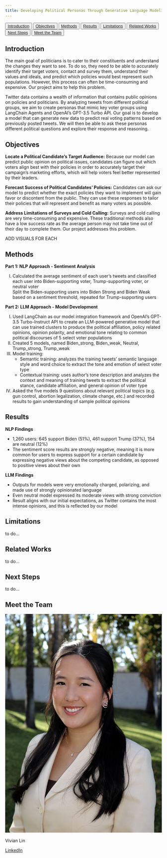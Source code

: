 ```yaml
---
title: Developing Political Personas Through Generative Language Modeling
---
```


<link rel="stylesheet" type="text/css" href="style.css">

<button><a href="#Introduction">Introduction</a></button>
<button><a href="#Objectives">Objectives</a></button>
<button><a href="#Methods">Methods</a></button>
<button><a href="#Results">Results</a></button>
<button><a href="#Limitations">Limitations</a></button>
<button><a href="#RelatedW">Related Works</a></button>
<button><a href="#Next">Next Steps</a></button>
<button><a href="#Meet">Meet the Team</a></button>


## Introduction
<p id="Introduction">
  <span class="new-line">The main goal of politicians is to cater to their constituents and understand the changes they want to see. To do so, they need to be able to accurately identify their target voters, contact and survey them, understand their values and ideals, and predict which policies would best represent such populations. However, this process can often be time-consuming and expensive. Our project aims to help this problem. </span>
  
<span class="new-line"></span>

  <span class="new-line">Twitter data contains a wealth of information that contains public opinions on policies and politicians. By analyzing tweets from different political groups, we aim to create personas that mimic key voter groups using LangChain Agents and OpenAI’s GPT-3.5 Turbo API. Our goal is to develop a model that can generate new data to predict real voting patterns based on previously posted tweets. We will then be able to ask these personas different political questions and explore their response and reasoning. </span>
</p>

## Objectives
<p id="Objectives">
<span class="new-line"><strong>Locate a Political Candidate’s Target Audience:</strong>
  <span class="new-line"></span>
Because our model can predict public opinion on political issues, candidates can figure out which voters align best with their policies in order to accurately target their campaign’s marketing efforts, which will help voters feel better represented by their leaders.</span>
  
<span class="new-line"></span>
  
<span class="new-line"><strong>Forecast Success of Political Candidates’ Policies:</strong>
<span class="new-line"></span>
Candidates can ask our model to predict whether the exact policies they want to implement will gain favor or discontent from the public. They can use these responses to tailor their policies that will represent and benefit as many voters as possible.</span>

<span class="new-line"></span>

<span class="new-line"><strong>Address Limitations of Surveys and Cold Calling:</strong>
<span class="new-line"></span>
Surveys and cold calling are very time-consuming and expensive. These traditional methods also have a low success rate as the average person may not take time out of their day to complete them. Our project addresses this problem.</span>

<span class="new-line"></span>

ADD VISUALS FOR EACH
</p>

## Methods
<p id="Methods">
<span class="new-line"><strong>Part 1: NLP Approach - Sentiment Analysis</strong></span>
<ol type="I">
  <li>Calculated the average sentiment of each user’s tweets and classified each user into Biden-supporting voter, Trump-supporting voter, or neutral voter</li>
</li>Split the Biden-supporting users into Biden Strong and Biden Weak based on a sentiment threshold, repeated for Trump-supporting users</li>
</ol>

<span class="new-line"></span>

<span class="new-line"><strong>Part 2: LLM Approach - Model Development</strong></span>
<ol type="I">
  <li>Used LangChain as our model integration framework and OpenAI’s GPT-3.5 Turbo-Instruct API to create an LLM-powered generative model that can use trained clusters to produce the political affiliation, policy related opinions, opinion polarity, and emotional tone relating to common political discourses of 5 select voter populations</li>
  <li>Created 5 models, named Biden_strong, Biden_weak, Neutral, Trump_strong, Trump_weak</li>
  <li>Model training:
      <ul>
    <li>Semantic training: analyzes the training tweets’ semantic language style and word choice to extract the tone and emotion of select voter type</li>
    <li>Contextual training: uses author’s tone description and analyzes the context and meaning of training tweets to extract the political stance, candidate affiliation, and general opinion of voter type</li>
      </ul>
  </li>
  <li>Asked the five models 9 questions about relevant political topics (e.g. gun control, abortion legalization, climate change, etc.) and recorded results to gain understanding of sample political opinions</li>
  </ol>
</p>

## Results
<p id="Results">
<span class="new-line"><strong>NLP Findings</strong></span>
<ul>
  <li>1,260 users: 645 support Biden (51%), 461 support Trump (37%), 154 are neutral (12%)</li>
  <li>The sentiment score results are strongly negative, meaning it is more common for users to express support for a certain candidate by expressing negative views about the competing candidate, as opposed to positive views about their own</li>
</ul>

<span class="new-line"></span>

<span class="new-line"><strong>LLM Findings</strong></span>
  <ul>
    <li>Outputs for models were very emotionally charged, polarizing, and made use of strongly opinionated language</li>
    <li>Even neutral model expressed its moderate views with strong conviction</li>
    <li>Result aligns with our initial expectations, as Twitter contains the most intense opinions, and this is reflected by our model</li>
  </ul>
</p>

## Limitations
<p id="Limitations">
to do...
</p>

## Related Works
<p id="RelatedW">
to do...
</p>

## Next Steps
<p id="Next">
to do...
</p>

## Meet the Team
<p id="Meet">
  <div class="gallery">
    <div>
        <img src="vivian.jpg" alt="Vivian Lin">
        <p>Vivian Lin</p>
        <a href="https://www.linkedin.com/in/vivian-esther-lin/" class="button">LinkedIn</a>
    </div>
    <!-- <div>
        <img src="tonoya.jpg" alt="Tonoya Ahmed">
        <p>Tonoya Ahmed</p>
        <a href="..." class="button">LinkedIn</a>
    </div>
    <div>
        <img src="sruthi.jpg" alt="Sruthi Papanasa">
        <p>Sruthi Papanasa</p>
        <a href="..." class="button">LinkedIn</a>
    </div>
    <div>
        <img src="anna.jpg" alt="Anna Liu">
        <p>Anna Liu</p>
        <a href="..." class="button">LinkedIn</a>
    </div> -->
</div>
</p>
